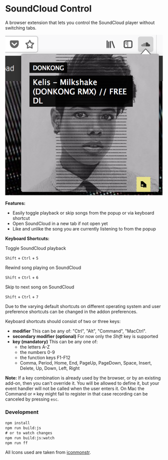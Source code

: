# SoundCloud Control

A browser extension that lets you control the SoundCloud player without switching tabs.

![Screenshot](screenshot.png)

__Features:__
* Easily toggle playback or skip songs from the popup or via keyboard shortcut
* Open SoundCloud in a new tab if not open yet
* Like and unlike the song you are currently listening to from the popup

__Keyboard Shortcuts:__

Toggle SoundCloud playback

`Shift` + `Ctrl` + `5`

Rewind song playing on SoundCloud

`Shift` + `Ctrl` + `6`

Skip to next song on SoundCloud

`Shift` + `Ctrl` + `7`

Due to the varying default shortcuts on different operating system and user preference shortcuts can be changed in the addon preferences.

Keyboard shortcuts should consist of two or three keys:

  * __modifier__ This can be any of: "Ctrl", "Alt", "Command", "MacCtrl".
  * __secondary modifier (optional)__ For now only the *Shift* key is supported
  * __key (mandatory)__ This can be any one of:
    * the letters A-Z
    * the numbers 0-9
    * the function keys F1-F12
    * Comma, Period, Home, End, PageUp, PageDown, Space, Insert, Delete, Up, Down, Left, Right

__Note:__ If a key combination is already used by the browser, or by an existing add-on, then you can't override it. You will be allowed to define it, but your event handler will not be called when the user enters it. On Mac the Command or `⌘` key might fail to register in that case recording can be canceled by pressing `esc`.

### Development

```
npm install
npm run build:js
# or to watch changes
npm run build:js:watch
npm run ff
```

All Icons used are taken from [iconmonstr](https://iconmonstr.com/).
